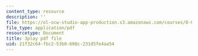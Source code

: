 ```yaml
---
content_type: resource
description: ''
file: https://ol-ocw-studio-app-production.s3.amazonaws.com/courses/8-03sc-physics-iii-vibrations-and-waves-fall-2016/21f32c64fbc253b0608c231d5fe4aa54_b1eKhyC9TTo.pdf
file_type: application/pdf
resourcetype: Document
title: 3play pdf file
uid: 21f32c64-fbc2-53b0-608c-231d5fe4aa54
---
```


